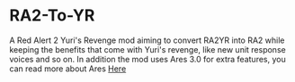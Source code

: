 # RA2-To-YR
A Red Alert 2 Yuri's Revenge mod aiming to convert RA2YR into RA2 while keeping the benefits that come with Yuri's revenge, like new unit response voices and so on.
In addition the mod uses Ares 3.0 for extra features, you can read more about Ares [Here](https://ares-developers.github.io/Ares-docs/)
